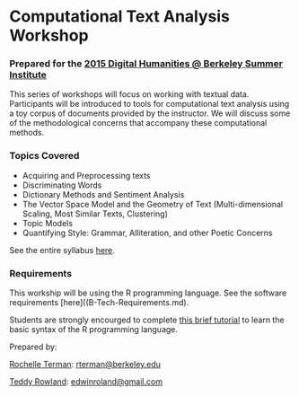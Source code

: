 # Computational Text Analysis Workshop

### Prepared for the [2015 Digital Humanities @ Berkeley Summer Institute](http://digitalhumanities.berkeley.edu/summer-institute-2015/)

This series of workshops will focus on working with textual data. Participants will be introduced to tools for computational text analysis using a toy corpus of documents provided by the instructor. We will discuss some of the methodological concerns that accompany these computational methods.

### Topics Covered

* Acquiring and Preprocessing texts
* Discriminating Words
* Dictionary Methods and Sentiment Analysis
* The Vector Space Model and the Geometry of Text (Multi-dimensional Scaling, Most Similar Texts, Clustering)
* Topic Models
* Quantifying Style: Grammar, Alliteration, and other Poetic Concerns

See the entire syllabus [here](A-syllabus.md).

### Requirements

This workship will be using the R programming language. See the software requirements [here]((B-Tech-Requirements.md).

Students are strongly encourged to complete [this brief tutorial](https://www.codeschool.com/courses/try-r) to learn the basic syntax of the R programming language.

Prepared by:

[Rochelle Terman](https://github.com/rochelleterman/): rterman@berkeley.edu

[Teddy Rowland](https://github.com/teddyroland): edwinroland@gmail.com

